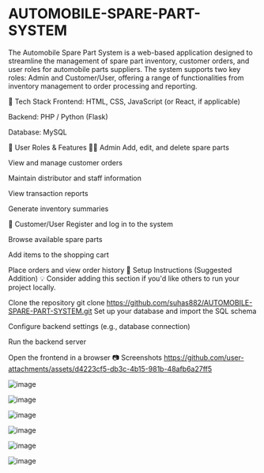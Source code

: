 # AUTOMOBILE-SPARE-PART-SYSTEM
The Automobile Spare Part System is a web-based application designed to streamline the management of spare part inventory, customer orders, and user roles for automobile parts suppliers. The system supports two key roles: Admin and Customer/User, offering a range of functionalities from inventory management to order processing and reporting.

🧰 Tech Stack
Frontend: HTML, CSS, JavaScript (or React, if applicable)

Backend: PHP / Python (Flask)

Database: MySQL

🔐 User Roles & Features
👨‍💼 Admin
Add, edit, and delete spare parts

View and manage customer orders

Maintain distributor and staff information

View transaction reports

Generate inventory summaries

👤 Customer/User
Register and log in to the system

Browse available spare parts

Add items to the shopping cart

Place orders and view order history
📌 Setup Instructions (Suggested Addition)
💡 Consider adding this section if you'd like others to run your project locally.

Clone the repository
git clone https://github.com/suhas882/AUTOMOBILE-SPARE-PART-SYSTEM.git
Set up your database and import the SQL schema

Configure backend settings (e.g., database connection)

Run the backend server

Open the frontend in a browser
📷 Screenshots
https://github.com/user-attachments/assets/d4223cf5-db3c-4b15-981b-48afb6a27ff5

![image](https://github.com/user-attachments/assets/586b5e8a-bc96-4ca7-b67d-dc246e3e8bfa)

![image](https://github.com/user-attachments/assets/2bc2e4de-2841-4324-b6b1-e0552d9d1ec6)

![image](https://github.com/user-attachments/assets/fd931575-1238-4268-b0c8-4ad37cc49fb2)

![image](https://github.com/user-attachments/assets/563917d1-0c75-452d-b5fc-d6237604f8df)

![image](https://github.com/user-attachments/assets/3c62050d-117b-4a88-9f73-08f0b20b71c0)

![image](https://github.com/user-attachments/assets/8e2e98cc-7386-45ac-a294-a516f20f39ac)






